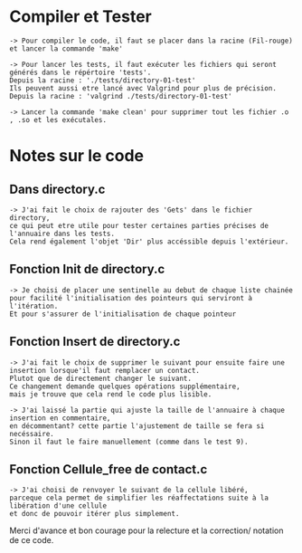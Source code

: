 # Compiler et Tester
    -> Pour compiler le code, il faut se placer dans la racine (Fil-rouge) et lancer la commande 'make'

    -> Pour lancer les tests, il faut exécuter les fichiers qui seront générés dans le répértoire 'tests'.
    Depuis la racine : './tests/directory-01-test'
    Ils peuvent aussi etre lancé avec Valgrind pour plus de précision.
    Depuis la racine : 'valgrind ./tests/directory-01-test'

    -> Lancer la commande 'make clean' pour supprimer tout les fichier .o , .so et les exécutales.


# Notes sur le code

## Dans directory.c
    -> J'ai fait le choix de rajouter des 'Gets' dans le fichier directory,
    ce qui peut etre utile pour tester certaines parties précises de l'annuaire dans les tests.
    Cela rend également l'objet 'Dir' plus accéssible depuis l'extérieur.

## Fonction Init de directory.c
    -> Je choisi de placer une sentinelle au debut de chaque liste chainée pour facilité l'initialisation des pointeurs qui serviront à l'itération.
    Et pour s'assurer de l'initialisation de chaque pointeur

## Fonction Insert de directory.c
    -> J'ai fait le choix de supprimer le suivant pour ensuite faire une insertion lorsque'il faut remplacer un contact.
    Plutot que de directement changer le suivant.
    Ce changement demande quelques opérations supplémentaire,
    mais je trouve que cela rend le code plus lisible.

    -> J'ai laissé la partie qui ajuste la taille de l'annuaire à chaque insertion en commentaire,
    en décommentant? cette partie l'ajustement de taille se fera si necéssaire.
    Sinon il faut le faire manuellement (comme dans le test 9).

## Fonction Cellule_free de contact.c
    -> J'ai choisi de renvoyer le suivant de la cellule libéré,
    parceque cela permet de simplifier les réaffectations suite à la libération d'une cellule
    et donc de pouvoir itérer plus simplement.



Merci d'avance et bon courage pour la relecture et la correction/ notation de ce code.